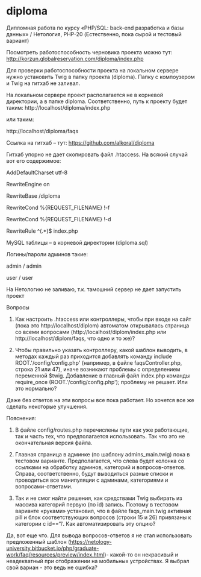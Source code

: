 # diploma
Дипломная работа по курсу «PHP/SQL: back-end разработка и базы данных» / Нетология, PHP-20
(Естественно, пока сырой и тестовый вариант)


Посмотреть работоспособность черновика проекта можно тут:
http://korzun.globalreservation.com/diploma/index.php

Для проверки работоспособности проекта на локальном сервере нужно установить Twig в папку проекта (diploma). Папку с компоузером и Twig на гитхаб не заливал.

На локальном сервере проект располагается не в корневой директории, а в папке diploma. Соответственно, путь к проекту будет таким:
http://localhost/diploma/index.php

или таким:

http://localhost/diploma/faqs

Ссылка на гитхаб – тут:
https://github.com/alkoral/diploma

Гитхаб упорно не дает скопировать файл .htaccess. На всякий случай вот его содержимое:

AddDefaultCharset utf-8

RewriteEngine on

RewriteBase /diploma

RewriteCond %{REQUEST_FILENAME} !-f

RewriteCond %{REQUEST_FILENAME} !-d

RewriteRule ^(.*)$ index.php


MySQL таблицы – в корневой директории (diploma.sql)

Логины/пароли админов такие:

admin / admin

user / user

На Нетологию не заливаю, т.к. тамошний сервер не дает запустить проект

Вопросы
1. Как настроить .htaccess или контроллеры, чтобы при входе на сайт (пока это http://localhost/diplom) автоматом открывалась страница со всеми вопросами (http://localhost/diplom/index.php или http://localhost/diplom/faqs, что одно и то же)?

2. Чтобы правильно указать контроллеру, какой шаблон выводить, в методах каждый раз приходится добавлять команду include ROOT.'/config/config.php' (например, в файле faqsController.php, строка 21 или 47), иначе возникают проблемы с определением переменной $twig. Добавление в главный файл index.php команды require_once (ROOT.'/config/config.php'); проблему не решает. Или это нормально?

Даже без ответов на эти вопросы все пока работает. Но хочется все же сделать некоторые улучшения.

Пояснения:
1. В файле config/routes.php перечислены пути как уже работающие, так и часть тех, что предполагается использовать. Так что это не окончательная версия файла.

2. Главная страница в админке (по шаблону admins_main.twig) пока в тестовом варианте. Предполагается, что слева будет колонка со ссылками на обработку админов, категорий и вопросов-ответов. Справа, соответственно, будут выводиться разные списки и проводиться все манипуляции с админами, категориями и вопросами-ответами.

3. Так и не смог найти решения, как средствами Twig выбирать из массива категорий первую (по id) запись. Поэтому в тестовом варианте «руками» установил, что в файле faqs_main.twig активная pill и блок соответствующих вопросов (строки 15 и 26) привязаны к категории с id==‘1’. Как автоматизировать эту опцию?

Да, вот еще что. Для вывода вопросов-ответов я не стал использовать предложенный шаблон (https://netology-university.bitbucket.io/php/graduate-work/faq/resources/preview/index.html)- какой-то он некрасивый и неадекватный при отображении на мобильных устройствах. Я выбрал свой вариан - это ведь не ошибка?
